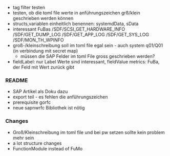 * tag filter testen
* testen, ob die toml file werte in anführungszeichen grß/klein geschrieben werden können
* structs,variablen einheitlich benennen: systemdData, sData
* interessant FuBas
    /SDF/SCSI_GET_HARDWARE_INFO
    /SDF/GET_DUMP_LOG
    /SDF/GET_APP_LOG
    /SDF/GET_SYS_LOG
    /SDF/MON_TH_WPINFO
* groß-/kleinschreibung soll im toml file egal sein - auch system q01/Q01 (in verbindung mit secret map)
   * müssen die SAP Felder im toml File gross geschrieben werden?
* fieldLabel: nur Label Werte sind interessant, fieldValue metrics: FuBa, der Feld mit Wert zurück gibt



### README

* SAP Artikel als Doku dazu
* export teil - es fehlen die anführungszeichen
* prerequisite gorfc
* neue sapnwrfc Bibliothek ist nötig

### Changes
* Groß/Kleinschreibung im toml file und bei pw setzen sollte kein problem mehr sein
* a lot structure changes
* FunctionModule instead of FuMo
